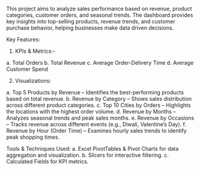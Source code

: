 This project aims to analyze sales performance based on revenue, product categories, customer orders, and seasonal trends. 
The dashboard provides key insights into top-selling products, revenue trends, and customer purchase behavior, helping businesses make data driven decisions.

Key Features:
1. KPIs & Metrics:-

a. Total Orders
b. Total Revenue
c. Average Order-Delivery Time
d. Average Customer Spend

2. Visualizations:

a. Top 5 Products by Revenue – Identifies the best-performing products based on total revenue.
b. Revenue by Category – Shows sales distribution across different product categories.
c. Top 10 Cities by Orders – Highlights the locations with the highest order volume.
d. Revenue by Months – Analyzes seasonal trends and peak sales months.
e. Revenue by Occasions – Tracks revenue across different events (e.g., Diwali, Valentine’s Day).
f. Revenue by Hour (Order Time) – Examines hourly sales trends to identify peak shopping times.

Tools & Techniques Used:
a. Excel PivotTables & Pivot Charts for data aggregation and visualization.
b. Slicers for interactive filtering.
c. Calculated Fields for KPI metrics.
